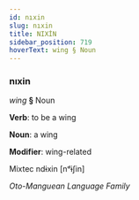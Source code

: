 ```yaml
---
id: nıxin
slug: nıxin
title: NIXİN
sidebar_position: 719
hoverText: wing § Noun
---
```


### nıxin

*wing* **§** Noun

**Verb**: to be a wing

**Noun**: a wing

**Modifier**: wing-related

Mixtec ndɨxin [nᵈɨʃin]

*Oto-Manguean Language Family*